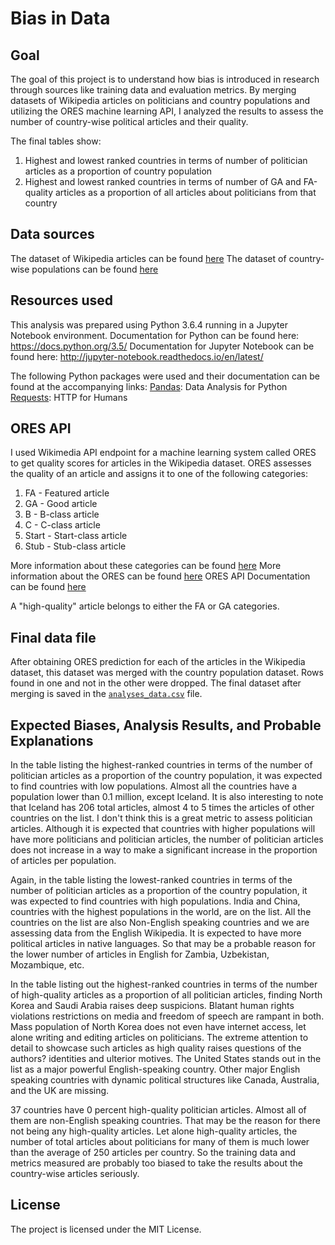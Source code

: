 # Bias in Data

## Goal

The goal of this project is to understand how bias is introduced in research through sources like training data and evaluation metrics. By merging datasets of Wikipedia articles on politicians and country populations and utilizing the ORES machine learning API, I analyzed the results to assess the number of country-wise political articles and their quality.

The final tables show:
1.  Highest and lowest ranked countries in terms of number of politician articles as a proportion of country population
2.  Highest and lowest ranked countries in terms of number of GA and FA-quality articles as a proportion of all articles about politicians from that country

## Data sources

The dataset of Wikipedia articles can be found [here](https://figshare.com/articles/Untitled_Item/5513449) 
The dataset of country-wise populations can be found [here](https://www.dropbox.com/s/5u7sy1xt7g0oi2c/WPDS_2018_data.csv?dl=0)

## Resources used

This analysis was prepared using Python 3.6.4 running in a Jupyter Notebook environment.
Documentation for Python can be found here: https://docs.python.org/3.5/
Documentation for Jupyter Notebook can be found here: http://jupyter-notebook.readthedocs.io/en/latest/

The following Python packages were used and their documentation can be found at the accompanying links:
[Pandas](https://pandas.pydata.org/pandas-docs/stable/api.html): Data Analysis for Python
[Requests](http://docs.python-requests.org/en/master/): HTTP for Humans

## ORES API 

I used Wikimedia API endpoint for a machine learning system called ORES to get quality scores for articles in the Wikipedia dataset. ORES assesses the quality of an article and assigns it to one of the following categories:

1. FA - Featured article
2. GA - Good article
3. B - B-class article
4. C - C-class article
5. Start - Start-class article
6. Stub - Stub-class article

More information about these categories can be found [here](https://en.wikipedia.org/wiki/Wikipedia:Content_assessment#Grades)
More information about the ORES can be found [here](https://www.mediawiki.org/wiki/ORES)
ORES API Documentation can be found [here](https://ores.wikimedia.org/v3/#!/scoring/get_v3_scores_context_revid_model)

A "high-quality" article belongs to either the FA or GA categories.

## Final data file

After obtaining ORES prediction for each of the articles in the Wikipedia dataset, this dataset was merged with the country population dataset. Rows found in one and not in the other were dropped. The final dataset after merging is saved in the [`analyses_data.csv`](#) file.


## Expected Biases, Analysis Results, and Probable Explanations

In the table listing the highest-ranked countries in terms of the number of politician articles as a proportion of the country population, it was expected to find countries with low populations. Almost all the countries have a population lower than 0.1 million, except Iceland. It is also interesting to note that Iceland has 206 total articles, almost 4 to 5 times the articles of other countries on the list. I don't think this is a great metric to assess politician articles. Although it is expected that countries with higher populations will have more politicians and politician articles, the number of politician articles does not increase in a way to make a significant increase in the proportion of articles per population.

Again, in the table listing the lowest-ranked countries in terms of the number of politician articles as a proportion of the country population, it was expected to find countries with high populations. India and China, countries with the highest populations in the world, are on the list. All the countries on the list are also Non-English speaking countries and we are assessing data from the English Wikipedia. It is expected to have more political articles in native languages. So that may be a probable reason for the lower number of articles in English for Zambia, Uzbekistan, Mozambique, etc. 

In the table listing out the highest-ranked countries in terms of the number of high-quality articles as a proportion of all politician articles, finding North Korea and Saudi Arabia raises deep suspicions. Blatant human rights violations restrictions on media and freedom of speech are rampant in both. Mass population of North Korea does not even have internet access, let alone writing and editing articles on politicians. The extreme attention to detail to showcase such articles as high quality raises questions of the authors? identities and ulterior motives. The United States stands out in the list as a major powerful English-speaking country. Other major English speaking countries with dynamic political structures like Canada, Australia, and the UK are missing.

37 countries have 0 percent high-quality politician articles. Almost all of them are non-English speaking countries. That may be the reason for there not being any high-quality articles. Let alone high-quality articles, the number of total articles about politicians for many of them is much lower than the average of 250 articles per country. So the training data and metrics measured are probably too biased to take the results about the country-wise articles seriously.

## License

The project is licensed under the MIT License.


